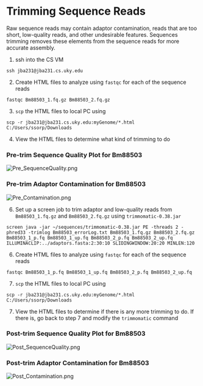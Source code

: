 # Trimming Sequence Reads

Raw sequence reads may contain adaptor contamination, reads that are too short, low-quality reads, and other undesirable features. Sequences trimming removes these elements from the sequence reads for more accurate assembly.

1. ssh into the CS VM

```ssh jba231@jba231.cs.uky.edu```

2. Create HTML files to analyze using `fastqc` for each of the sequence reads

```fastqc Bm88503_1.fq.gz Bm88503_2.fq.gz```

3. `scp` the HTML files to local PC using

```scp -r jba231@jba231.cs.uky.edu:myGenome/*.html C:/Users/ssorp/Downloads```

4. View the HTML files to determine what kind of trimming to do

<h3>Pre-trim Sequence Quality Plot for Bm88503</h3>

![Pre_SequenceQuality.png](/images/Pre_SequenceQuality.png)

<h3>Pre-trim Adaptor Contamination for Bm88503</h3>

![Pre_Contamination.png](/images/Pre_Contamination.png)

6. Set up a screen job to trim adaptor and low-quality reads from `Bm88503_1.fq.gz` and `Bm88503_2.fq.gz` using `trimmomatic-0.38.jar`

```screen java -jar ~/sequences/trimmomatic-0.38.jar PE -threads 2 -phred33 -trimlog Bm88503_errorLog.txt Bm88503_1.fq.gz Bm88503_2.fq.gz Bm88503_1_p.fq Bm88503_1_up.fq Bm88503_2_p.fq Bm88503_2_up.fq ILLUMINACLIP:../adaptors.fasta:2:30:10 SLIDINGWINDOW:20:20 MINLEN:120```

6. Create HTML files to analyze using `fastqc` for each of the sequence reads

```fastqc Bm88503_1_p.fq Bm88503_1_up.fq Bm88503_2_p.fq Bm88503_2_up.fq```

7. `scp` the HTML files to local PC using

```scp -r jba231@jba231.cs.uky.edu:myGenome/*.html C:/Users/ssorp/Downloads```

7. View the HTML files to determine if there is any more trimming to do. If there is, go back to step 7 and modify the `trimmomatic` command

<h3>Post-trim Sequence Quality Plot for Bm88503</h3>

![Post_SequenceQuality.png](/images/Post_SequenceQuality.png)

<h3>Post-trim Adaptor Contamination for Bm88503</h3>

![Post_Contamination.png](/images/Post_Contamination.png)
